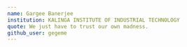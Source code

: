 ```yaml
---
name: Gargee Banerjee
institution: KALINGA INSTITUTE OF INDUSTRIAL TECHNOLOGY
quote: We just have to trust our own madness.
github_user: gegeme
---
```

